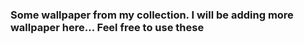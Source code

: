 ### Some wallpaper from my collection. I will be adding more wallpaper here... Feel free to use these
